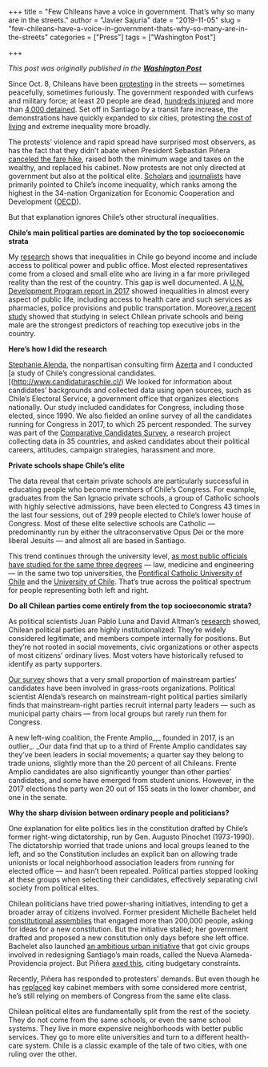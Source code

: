 +++
title = "Few Chileans have a voice in government. That’s why so many are in the streets."
author = "Javier Sajuria"
date = "2019-11-05"
slug = "few-chileans-have-a-voice-in-government-thats-why-so-many-are-in-the-streets"
categories = ["Press"]
tags = ["Washington Post"]

+++

*This post was originally published in the [**Washington Post**][1]*

Since Oct. 8, Chileans have been [protesting][2] in the streets — sometimes peacefully, sometimes furiously. The government responded with curfews and military force; at least 20 people are dead, [hundreds injured][3] and more than [4,000 detained][4]. Set off in Santiago by a transit fare increase, the demonstrations have quickly expanded to six cities, protesting [the cost of living][5] and extreme inequality more broadly.

The protests’ violence and rapid spread have surprised most observers, as has the fact that they didn’t abate when President Sebastián Piñera [canceled the fare hike][6], raised both the minimum wage and taxes on the wealthy, and replaced his cabinet. Now protests are not only directed at government but also at the political elite. [Scholars][7] and [journalists][8] have primarily pointed to Chile’s income inequality, which ranks among the highest in the 34-nation Organization for Economic Cooperation and Development ([OECD][9]).

But that explanation ignores Chile’s other structural inequalities.

**Chile’s main political parties are dominated by the top socioeconomic strata**

My [research][10] shows that inequalities in Chile go beyond income and include access to political power and public office. Most elected representatives come from a closed and small elite who are living in a far more privileged reality than the rest of the country. This gap is well documented. A [U.N. Development Program report in 2017][11] showed inequalities in almost every aspect of public life, including access to health care and such services as pharmacies, police provisions and public transportation. Moreover,[a recent study][12] showed that studying in select Chilean private schools and being male are the strongest predictors of reaching top executive jobs in the country.

**Here’s how I did the research**

[Stephanie Alenda][13], the nonpartisan consulting firm [Azerta][14] and I conducted [a study of Chile’s congressional candidates.[(http://www.candidaturaschile.cl/) We looked for information about candidates’ backgrounds and collected data using open sources, such as Chile’s Electoral Service, a government office that organizes elections nationally. Our study included candidates for Congress, including those elected, since 1990. We also fielded an online survey of all the candidates running for Congress in 2017, to which 25 percent responded. The survey was part of the [Comparative Candidates Survey][15], a research project collecting data in 35 countries, and asked candidates about their political careers, attitudes, campaign strategies, harassment and more.

**Private schools shape Chile’s elite**

The data reveal that certain private schools are particularly successful in educating people who become members of Chile’s Congress. For example, graduates from the San Ignacio private schools, a group of Catholic schools with highly selective admissions, have been elected to Congress 43 times in the last four sessions, out of 299 people elected to Chile’s lower house of Congress. Most of these elite selective schools are Catholic — predominantly run by either the ultraconservative Opus Dei or the more liberal Jesuits — and almost all are based in Santiago.

This trend continues through the university level, [as most public officials have studied for the same three degrees][10] — law, medicine and engineering — in the same two top universities, the [Pontifical Catholic University of Chile](http://www.uc.cl/) and the [University of Chile](http://www.uchile.cl/). That’s true across the political spectrum for people representing both left and right.

**Do all Chilean parties come entirely from the top socioeconomic strata?**

As political scientists Juan Pablo Luna and David Altman’s [research](https://onlinelibrary.wiley.com/doi/pdf/10.1111/j.1548-2456.2011.00115.x) showed, Chilean political parties are highly institutionalized: They’re widely considered legitimate, and members compete internally for positions. But they’re not rooted in social movements, civic organizations or other aspects of most citizens’ ordinary lives. Most voters have historically refused to identify as party supporters.

[Our survey][16] shows that a very small proportion of mainstream parties’ candidates have been involved in grass-roots organizations. Political scientist Alenda’s research on mainstream-right political parties similarly finds that mainstream-right parties recruit internal party leaders — such as municipal party chairs — from local groups but rarely run them for Congress.

A new left-wing coalition, the Frente Amplio_,_ founded in 2017, is an outlier_. _Our data find that up to a third of Frente Amplio candidates say they’ve been leaders in social movements; a quarter say they belong to trade unions, slightly more than the 20 percent of all Chileans. Frente Amplio candidates are also significantly younger than other parties’ candidates, and some have emerged from student unions. However, in the 2017 elections the party won 20 out of 155 seats in the lower chamber, and one in the senate.

**Why the sharp division between ordinary people and politicians?**

One explanation for elite politics lies in the constitution drafted by Chile’s former right-wing dictatorship, run by Gen. Augusto Pinochet (1973-1990). The dictatorship worried that trade unions and local groups leaned to the left, and so the Constitution includes an explicit ban on allowing trade unionists or local neighborhood association leaders from running for elected office — and hasn’t been repealed. Political parties stopped looking at these groups when selecting their candidates, effectively separating civil society from political elites.

Chilean politicians have tried power-sharing initiatives, intending to get a broader array of citizens involved. Former president Michelle Bachelet held [constitutional assemblies][17] that engaged more than 200,000 people, asking for ideas for a new constitution. But the initiative stalled; her government drafted and proposed a new constitution only days before she left office. Bachelet also launched [an ambitious urban initiative][18] that got civic groups involved in redesigning Santiago’s main roads, called the Nueva Alameda-Providencia project. But Piñera [axed this][19], citing budgetary constraints.

Recently, Piñera has responded to protesters’ demands. But even though he has [replaced][20] key cabinet members with some considered more centrist, he’s still relying on members of Congress from the same elite class.

Chilean political elites are fundamentally split from the rest of the society. They do not come from the same schools, or even the same school systems. They live in more expensive neighborhoods with better public services. They go to more elite universities and turn to a different health-care system. Chile is a classic example of the tale of two cities, with one ruling over the other.

 [1]: https://www.washingtonpost.com/politics/2019/11/05/few-chileans-have-voice-government-thats-why-so-many-are-streets/
 [2]: https://www.washingtonpost.com/world/the_americas/chile-is-the-latest-latin-american-country-to-erupt-in-violent-protest-heres-why/2019/10/21/6331d278-f382-11e9-b2d2-1f37c9d82dbb_story.html#comments-wrapper?tid=lk_inline_manual_2
 [3]: https://www.washingtonpost.com/world/the_americas/chile-backs-away-from-tax-breaks-on-the-rich-amid-protests/2019/11/02/fd16c7f0-fd2c-11e9-9e02-1d45cb3dfa8f_story.html?tid=lk_inline_manual_2
 [4]: https://twitter.com/inddhh/status/1191410625739661315
 [5]: https://www.washingtonpost.com/nation/2019/10/21/chile-protests-santiago-dead-state-emergency/?tid=lk_inline_manual_2
 [6]: https://www.washingtonpost.com/world/the_americas/chiles-protesters-got-a-subway-fare-hike-reversed-now-they-want-a-new-political-system/2019/10/30/815c377e-fa7c-11e9-9e02-1d45cb3dfa8f_story.html?tid=lk_inline_manual_3
 [7]: https://www.theguardian.com/commentisfree/2019/oct/24/democracy-chile-protesters-pinera-pinochet
 [8]: https://www.latercera.com/opinion/noticia/un-millon-de-alienigenas/879434/
 [9]: http://www.oecd.org/social/inequality.htm#income
 [10]: http://www.candidaturaschile.cl/wp-content/uploads/2018/02/slides_UNAB.pdf
 [11]: https://www.desiguales.org/
 [12]: https://pubs.aeaweb.org/doi/pdfplus/10.1257/aer.20171019
 [13]: https://researchers.unab.cl/es/persons/stephanie-solange-alenda-4
 [14]: http://www.azerta.cl/
 [15]: http://www.comparativecandidates.org/
 [16]: https://sajuria.com/wp-content/uploads/2019/10/Harassment_paper.pdf
 [17]: https://www.bbc.com/news/world-latin-america-34527165
 [18]: https://www.archdaily.com/634573/open-call-santiago-launches-international-competition-for-nueva-alameda-providencia
 [19]: https://www.biobiochile.cl/noticias/nacional/region-metropolitana/2019/03/25/gobierno-desecha-proyecto-de-la-administracion-bachelet-para-remodelar-eje-alameda-providencia.shtml
 [20]: https://www.washingtonpost.com/politics/2019/11/01/chiles-streets-are-fire-with-protests-how-did-percent-fare-hike-set-off-such-rage/?tid=lk_inline_manual_32